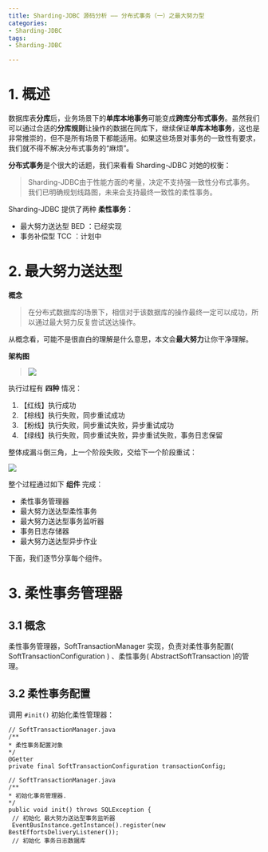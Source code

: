 ```yaml
---
title: Sharding-JDBC 源码分析 —— 分布式事务（一）之最大努力型 
categories:
- Sharding-JDBC
tags:
- Sharding-JDBC

---
```


 

[](#1-概述 "1. 概述")1. 概述
=======================

数据库表**分库**后，业务场景下的**单库本地事务**可能变成**跨库分布式事务**。虽然我们可以通过合适的**分库规则**让操作的数据在同库下，继续保证**单库本地事务**，这也是非常推崇的，但不是所有场景下都能适用。如果这些场景对事务的一致性有要求，我们就不得不解决分布式事务的“麻烦”。

**分布式事务**是个很大的话题，我们来看看 Sharding-JDBC 对她的权衡：

> Sharding-JDBC由于性能方面的考量，决定不支持强一致性分布式事务。我们已明确规划线路图，未来会支持最终一致性的柔性事务。

Sharding-JDBC 提供了两种 **柔性事务**：

*   最大努力送达型 BED ：已经实现 
*   事务补偿型 TCC ：计划中




[](#2-最大努力送达型 "2. 最大努力送达型")2. 最大努力送达型
======================================

**概念**

> 在分布式数据库的场景下，相信对于该数据库的操作最终一定可以成功，所以通过最大努力反复尝试送达操作。

从概念看，可能不是很直白的理解是什么意思，本文会**最大努力**让你干净理解。

**架构图**

> ![](http://www.iocoder.cn/images/Sharding-JDBC/2017_08_20/01.jpeg)

执行过程有 **四种** 情况：

1.  【红线】执行成功
2.  【棕线】执行失败，同步重试成功
3.  【粉线】执行失败，同步重试失败，异步重试成功
4.  【绿线】执行失败，同步重试失败，异步重试失败，事务日志保留

整体成漏斗倒三角，上一个阶段失败，交给下一个阶段重试：

![](http://www.iocoder.cn/images/Sharding-JDBC/2017_08_20/02.png)

整个过程通过如下 **组件** 完成：

*   柔性事务管理器
*   最大努力送达型柔性事务
*   最大努力送达型事务监听器
*   事务日志存储器
*   最大努力送达型异步作业

下面，我们逐节分享每个组件。

[](#3-柔性事务管理器 "3. 柔性事务管理器")3. 柔性事务管理器
======================================

[](#3-1-概念 "3.1 概念")3.1 概念
--------------------------

柔性事务管理器，SoftTransactionManager 实现，负责对柔性事务配置( SoftTransactionConfiguration ) 、柔性事务( AbstractSoftTransaction )的管理。

[](#3-2-柔性事务配置 "3.2 柔性事务配置")3.2 柔性事务配置
--------------------------------------

调用 `#init()` 初始化柔性管理器：

    // SoftTransactionManager.java  
    /**  
    * 柔性事务配置对象  
    */  
    @Getter  
    private final SoftTransactionConfiguration transactionConfig;   
      
    // SoftTransactionManager.java  
    /**  
    * 初始化事务管理器.  
    */  
    public void init() throws SQLException {  
     // 初始化 最大努力送达型事务监听器  
     EventBusInstance.getInstance().register(new BestEffortsDeliveryListener());  
     // 初始化 事务日志数据库
